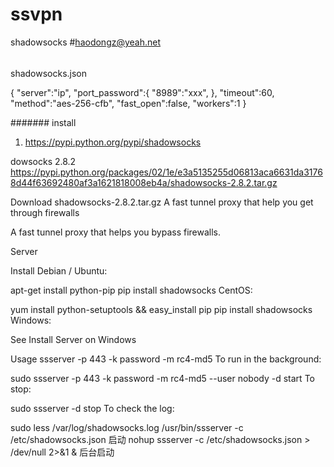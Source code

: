 # ssvpn
shadowsocks
#haodongz@yeah.net

######
shadowsocks.json 

{
"server":"ip",
"port_password":{
     "8989":"xxx",
     },
"timeout":60,
"method":"aes-256-cfb",
"fast_open":false,
"workers":1
}

#######
install

1. https://pypi.python.org/pypi/shadowsocks

dowsocks 2.8.2
https://pypi.python.org/packages/02/1e/e3a5135255d06813aca6631da31768d44f63692480af3a1621818008eb4a/shadowsocks-2.8.2.tar.gz

Download
shadowsocks-2.8.2.tar.gz
A fast tunnel proxy that help you get through firewalls

  

A fast tunnel proxy that helps you bypass firewalls.

Server

Install
Debian / Ubuntu:

apt-get install python-pip
pip install shadowsocks
CentOS:

yum install python-setuptools && easy_install pip
pip install shadowsocks
Windows:

See Install Server on Windows

Usage
ssserver -p 443 -k password -m rc4-md5
To run in the background:

sudo ssserver -p 443 -k password -m rc4-md5 --user nobody -d start
To stop:

sudo ssserver -d stop
To check the log:

 sudo less /var/log/shadowsocks.log
 /usr/bin/ssserver   -c /etc/shadowsocks.json   启动
  nohup ssserver -c /etc/shadowsocks.json > /dev/null 2>&1 &  后台启动
